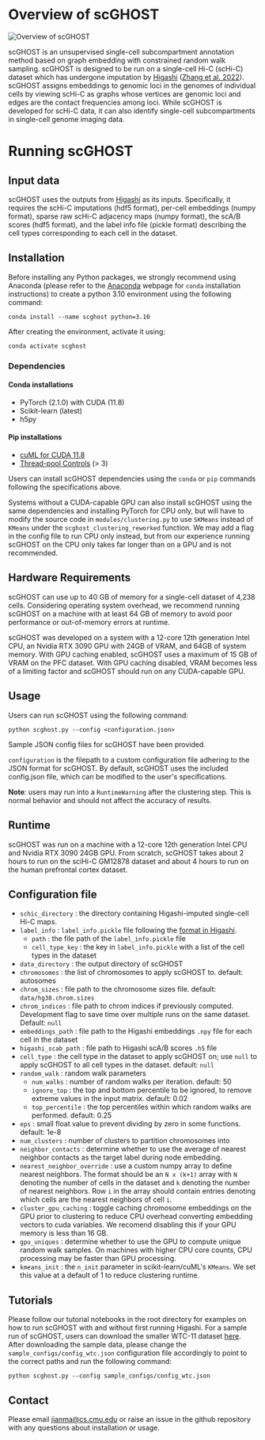 # Overview of scGHOST

![Overview of scGHOST](scghost_overview.png)

scGHOST is an unsupervised single-cell subcompartment annotation method based on graph embedding with constrained random walk sampling.
scGHOST is designed to be run on a single-cell Hi-C (scHi-C) dataset which has undergone imputation by [Higashi](https://github.com/ma-compbio/Higashi) ([Zhang et al. 2022](https://www.nature.com/articles/s41587-021-01034-y)).
scGHOST assigns embeddings to genomic loci in the genomes of individual cells by viewing scHi-C as graphs whose vertices are genomic loci and edges are the contact frequencies among loci.
While scGHOST is developed for scHi-C data, it can also identify single-cell subcompartments in single-cell genome imaging data.

# Running scGHOST

## Input data

scGHOST uses the outputs from [Higashi](https://github.com/ma-compbio/Higashi) as its inputs.
Specifically, it requires the scHi-C imputations (hdf5 format), per-cell embeddings (numpy format), sparse raw scHi-C adjacency maps (numpy format), the scA/B scores (hdf5 format), and the label info file (pickle format) describing the cell types corresponding to each cell in the dataset.

## Installation

Before installing any Python packages, we strongly recommend using Anaconda (please refer to the [Anaconda](https://anaconda.org/) webpage for `conda` installation instructions) to create a python 3.10 environment using the following command:

`conda install --name scghost python=3.10`

After creating the environment, activate it using:

`conda activate scghost`

### Dependencies

#### Conda installations
- PyTorch (2.1.0) with CUDA (11.8)
- Scikit-learn (latest)
- h5py
#### Pip installations
- [cuML for CUDA 11.8](https://docs.rapids.ai/install#selector)
- [Thread-pool Controls](https://pypi.org/project/threadpoolctl/) (> 3)

Users can install scGHOST dependencies using the `conda` or `pip` commands following the specifications above.

Systems without a CUDA-capable GPU can also install scGHOST using the same dependencies and installing PyTorch for CPU only, but will have to modify the source code in `modules/clustering.py` to use `SKMeans` instead of `KMeans` under the `scghost_clustering_reworked` function. We may add a flag in the config file to run CPU only instead, but from our experience running scGHOST on the CPU only takes far longer than on a GPU and is not recommended.

## Hardware Requirements

scGHOST can use up to 40 GB of memory for a single-cell dataset of 4,238 cells.
Considering operating system overhead, we recommend running scGHOST on a machine with at least 64 GB of memory to avoid poor performance or out-of-memory errors at runtime.

scGHOST was developed on a system with a 12-core 12th generation Intel CPU, an Nvidia RTX 3090 GPU with 24GB of VRAM, and 64GB of system memory. With GPU caching enabled, scGHOST uses a maximum of 15 GB of VRAM on the PFC dataset. With GPU caching disabled, VRAM becomes less of a limiting factor and scGHOST should run on any CUDA-capable GPU.

## Usage

Users can run scGHOST using the following command:

`python scghost.py --config <configuration.json>`

Sample JSON config files for scGHOST have been provided.

`configuration` is the filepath to a custom configuration file adhering to the JSON format for scGHOST. By default, scGHOST uses the included config.json file, which can be modified to the user's specifications.

**Note**: users may run into a `RuntimeWarning` after the clustering step. This is normal behavior and should not affect the accuracy of results.

## Runtime
scGHOST was run on a machine with a 12-core 12th generation Intel CPU and Nvidia RTX 3090 24GB GPU.
From scratch, scGHOST takes about 2 hours to run on the sciHi-C GM12878 dataset and about 4 hours to run on the human prefrontal cortex dataset.

## Configuration file

- `schic_directory` : the directory containing Higashi-imputed single-cell Hi-C maps.
- `label_info` : `label_info.pickle` file following the [format in Higashi](https://github.com/ma-compbio/Higashi/wiki/Input-Files).
  - `path` : the file path of the `label_info.pickle` file
  - `cell_type_key` : the key in `label_info.pickle` with a list of the cell types in the dataset
- `data_directory` : the output directory of scGHOST
- `chromosomes` : the list of chromosomes to apply scGHOST to. default: autosomes
- `chrom_sizes` : file path to the chromosome sizes file. default: `data/hg38.chrom.sizes`
- `chrom_indices` : file path to chrom indices if previously computed. Development flag to save time over multiple runs on the same dataset. Default: `null`
- `embeddings_path` : file path to the Higashi embeddings `.npy` file for each cell in the dataset
- `higashi_scab_path` : file path to Higashi scA/B scores `.h5` file
- `cell_type` : the cell type in the dataset to apply scGHOST on; use `null` to apply scGHOST to all cell types in the dataset. default: `null`
- `random_walk` : random walk parameters
  - `num_walks` : number of random walks per iteration. default: 50
  - `ignore_top` : the top and bottom percentile to be ignored, to remove extreme values in the input matrix. default: 0.02
  - `top_percentile` : the top percentiles within which random walks are performed. default: 0.25
- `eps` : small float value to prevent dividing by zero in some functions. default: 1e-8
- `num_clusters` : number of clusters to partition chromosomes into
- `neighbor_contacts` : determine whether to use the average of nearest neighbor contacts as the target label during node embedding.
- `nearest_neighbor_override` : use a custom numpy array to define nearest neighbors. The format should be an `N x (k+1)` array with `N` denoting the number of cells in the dataset and `k` denoting the number of nearest neighbors. Row `i` in the array should contain entries denoting which cells are the nearest neighbors of cell `i`.
- `cluster_gpu_caching` : toggle caching chromosome embeddings on the GPU prior to clustering to reduce CPU overhead converting embedding vectors to cuda variables. We recomend disabling this if your GPU memory is less than 16 GB.
- `gpu_uniques` : determine whether to use the GPU to compute unique random walk samples. On machines with higher CPU core counts, CPU processing may be faster than GPU processing.
- `kmeans_init` : the `n_init` parameter in scikit-learn/cuML's `KMeans`. We set this value at a default of 1 to reduce clustering runtime.

## Tutorials

Please follow our tutorial notebooks in the root directory for examples on how to run scGHOST with and without first running Higashi. For a sample run of scGHOST, users can download the smaller WTC-11 dataset [here](http://genome.compbio.cs.cmu.edu:8008/~kxiong/data/scghost/wtc11/). After downloading the sample data, please change the `sample_configs/config_wtc.json` configuration file accordingly to point to the correct paths and run the following command:

`python scghost.py --config sample_configs/config_wtc.json`

## Contact
Please email jianma@cs.cmu.edu or raise an issue in the github repository with any questions about installation or usage.
